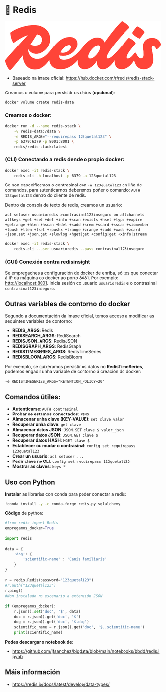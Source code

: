 # 🧾 Redis

![Logo Redis](images/redis/Redis_Logo_Red_RGB.svg#derecha "Logo Redis")

 - Baseado na imaxe oficial: <https://hub.docker.com/r/redis/redis-stack-server>

Creamos o volume para persisitir os datos (**opcional**):

``` bash
docker volume create redis-data
```

### Creamos o docker:

``` bash
docker run -d --name redis-stack \
    -v redis-data:/data \
    -e REDIS_ARGS="--requirepass 123quetal123" \
    -p 6379:6379 -p 8001:8001 \
    redis/redis-stack:latest
```

### (CLI) Conectando a redis dende o propio docker:

``` bash
docker exec -it redis-stack \
    redis-cli -h localhost -p 6379 -a 123quetal123
```

Se non especificamos o contrasinal con `-a 123quetal123` en liña de comandos, para autenticarnos deberemos poñer o comando: `AUTH 123quetal123` dentro do cliente de redis.

Dentro da consola de texto de redis, creamos un usuario:

```
acl setuser usuarioredis >contrasinal123inseguro on allchannels allkeys +get +set +del +info +scan +exists +hset +type +expire +getrange +hlen +hscan +hdel +sadd +srem +scard +sscan +sismember +lpush +llen +lset +rpushx +lrange +zrange +zadd +xadd +zcard +json.set +json.get +slowlog +hget|get +config|get +xinfo|stream
```

``` bash
docker exec -it redis-stack \
    redis-cli --user usuarioredis --pass contrasinal123inseguro
```

### (GUI) Conexión contra redisinsight

Se empregaches a configuración de docker de enriba, só tes que conectar á IP da máquina do docker ao porto 8081. Por exemplo: <http://localhost:8001>. Inicia sesión co usuario `usuarioredis` e o contrasinal `contrasinal123inseguro`.

## Outras variables de contorno do docker

Segundo a documentación da imaxe oficial, temos acceso a modificar as seguintes variables de contorno:

- **REDIS_ARGS**: Redis
- **REDISEARCH_ARGS**: RediSearch
- **REDISJSON_ARGS**: RedisJSON
- **REDISGRAPH_ARGS**: RedisGraph
- **REDISTIMESERIES_ARGS**: RedisTimeSeries
- **REDISBLOOM_ARGS**: RedisBloom

Por exemplo, se quixéramos persistir os datos no **RedisTimeSeries**, podemos engadir unha variable de contorno á creación do docker:

`-e REDISTIMESERIES_ARGS="RETENTION_POLICY=20"`

## Comandos útiles:

 - **Autenticarse**: `AUTH contrasinal`
 - **Probar se estamos conectados**: `PING`
 - **Almacenar unha clave (KEY-VALUE)**: `set clave valor` 
 - **Recuperar unha clave**: `get clave`
 - **Almacenar datos JSON**: `JSON.SET clave $ valor_json`
 - **Recuperar datos JSON**: `JSON.GET clave $`
 - **Recuperar datos HASH**: `HGET clave $`
 - **Establecer ou mudar o contrasinal**: `config set requirepass 123quetal123`
 - **Crear un usuario**: `acl setuser ...`
 - **Pedir clave no CLI**: `config set requirepass 123quetal123`
 - **Mostrar as claves**: `keys *`
## Uso con Python

**Instalar** as librarías con conda para poder conectar a redis:

``` bash
!conda install -y -c conda-forge redis-py sqlalchemy
```

**Código** de python:

``` python title="redis.py"
#from redis import Redis
empregamos_docker=True

import redis

data = {
    'dog': {
        'scientific-name' : 'Canis familiaris'
    }
}

r = redis.Redis(password="123quetal123")
#r.auth("123quetal123")
r.ping()
#Non instalado no escenario a extensión JSON

if (empregamos_docker):
    r.json().set('doc', '$', data)
    doc = r.json().get('doc', '$')
    dog = r.json().get('doc', '$.dog')
    scientific_name = r.json().get('doc', '$..scientific-name')
    print(scientific_name)
```

**Podes descargar o notebook de**:

- <https://github.com/jfsanchez/bigdata/blob/main/notebooks/bbdd/redis.ipynb>

## Máis información

- <https://redis.io/docs/latest/develop/data-types/>